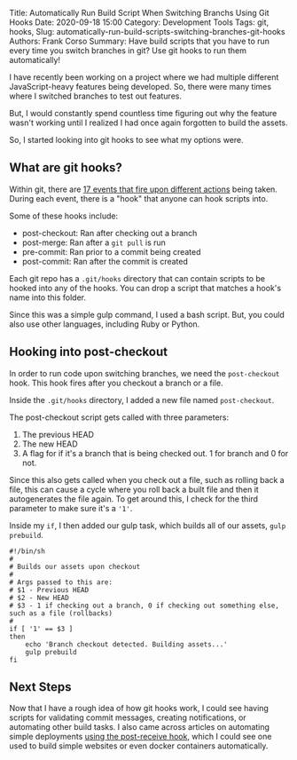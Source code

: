 Title: Automatically Run Build Script When Switching Branchs Using Git Hooks
Date: 2020-09-18 15:00
Category: Development Tools
Tags: git, hooks, 
Slug: automatically-run-build-scripts-switching-branches-git-hooks
Authors: Frank Corso
Summary: Have build scripts that you have to run every time you switch branches in git? Use git hooks to run them automatically!

I have recently been working on a project where we had multiple different JavaScript-heavy features being developed. So, there were many times where I switched branches to test out features.

But, I would constantly spend countless time figuring out why the feature wasn't working until I realized I had once again forgotten to build the assets.

So, I started looking into git hooks to see what my options were.

## What are git hooks?
Within git, there are [17 events that fire upon different actions](https://www.git-scm.com/docs/githooks#_post_checkout) being taken. During each event, there is a "hook" that anyone can hook scripts into.

Some of these hooks include:

* post-checkout: Ran after checking out a branch
* post-merge: Ran after a `git pull` is run
* pre-commit: Ran prior to a commit being created
* post-commit: Ran after the commit is created

Each git repo has a `.git/hooks` directory that can contain scripts to be hooked into any of the hooks. You can drop a script that matches a hook's name into this folder.

Since this was a simple gulp command, I used a bash script. But, you could also use other languages, including Ruby or Python.

## Hooking into post-checkout
In order to run code upon switching branches, we need the `post-checkout` hook. This hook fires after you checkout a branch or a file.

Inside the `.git/hooks` directory, I added a new file named `post-checkout`.

The post-checkout script gets called with three parameters:

1. The previous HEAD
2. The new HEAD
3. A flag for if it's a branch that is being checked out. 1 for branch and 0 for not.

Since this also gets called when you check out a file, such as rolling back a file, this can cause a cycle where you roll back a built file and then it autogenerates the file again. To get around this, I check for the third parameter to make sure it's a `'1'`.

Inside my `if`, I then added our gulp task, which builds all of our assets, `gulp prebuild`.

```
#!/bin/sh
#
# Builds our assets upon checkout
#
# Args passed to this are:
# $1 - Previous HEAD
# $2 - New HEAD
# $3 - 1 if checking out a branch, 0 if checking out something else, such as a file (rollbacks)
#
if [ '1' == $3 ]
then
    echo 'Branch checkout detected. Building assets...'
    gulp prebuild
fi
```

## Next Steps
Now that I have a rough idea of how git hooks work, I could see having scripts for validating commit messages, creating notifications, or automating other build tasks. I also came across articles on automating simple deployments [using the post-receive hook](https://www.digitalocean.com/community/tutorials/how-to-use-git-hooks-to-automate-development-and-deployment-tasks), which I could see one used to build simple websites or even docker containers automatically.